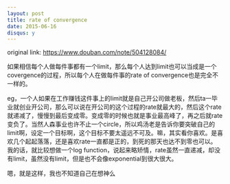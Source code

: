 ```yaml
---
layout: post
title: rate of convergence
date: 2015-06-16
disqus: y
---
```


original link: https://www.douban.com/note/504128084/

如果相信每个人做每件事都有一个limit，那么每个人达到limit也可以当成是一个covergence的过程，所以每个人在做每件事的rate of convergence也是完全不一样的。

eg，一个人如果在工作赚钱这件事上的limit就是自己开公司做老板，然后ta一毕业就创业开公司，那么可以说在开公司的这个过程的rate就最大的，然后这个rate就递减了，慢慢到最后变成零。变成零的时候也就是事业最高峰了，再之后就rate变负了。当然人森事业也许不止一个circle，所以鸡汤老是告诉你要突破自己的limit啊，设定一个目标啊，这个目标不要太遥远不可及。嘛，其实看你喜欢。是喜欢几个起起落落，还是喜欢rate一直都是正的，到死的那天也达不到零也可以。
我的话，就比较想做一个log function，说起来略矫情，rate虽然一直递减，却没有limit，虽然没有limit，但是也不会像exponential到很大很大。

嗯，就是这样，我也不知道自己在想神么
